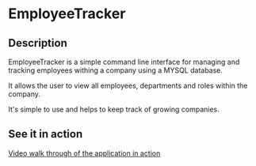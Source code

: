 # EmployeeTracker

## Description
EmployeeTracker is a simple command line interface for managing and tracking employees withing a company using a MYSQL database.

It allows the user to view all employees, departments and roles within the company.

It's simple to use and helps to keep track of growing companies.

## See it in action
[Video walk through of the application in action](https://drive.google.com/file/d/1AS6K7IxYqIKbi8l4ojVoOcgU0zCHKHLP/view?usp=sharing)
